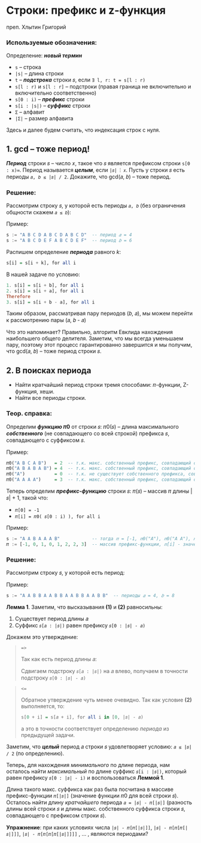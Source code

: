 # Строки: префикс и z-функция

преп. Хлытин Григорий

### Используемые обозначения:

Определение: *__новый термин__*

* `s` – строка
* `|s|` – длина строки
* `t` – *__подстрока__* строки 𝑠, если `∃ l, r: t = s[l : r)`
* `s[l : r)` и `s[l : r]` – подстроки (правая граница не включительно и включительно соответственно)
* `s[0 : i)` – *__префикс__* строки
* `s[i : |s|)` – *__суффикс__* строки
* `Σ` – алфавит
* `|Σ|` – размер алфавита

Здесь и далее будем считать, что индексация строк с нуля.

## 1. gcd – тоже период!

*__Период__* строки 𝑠 – число 𝑥, такое что 𝑠 является префиксом строки `s[0 : x)∞`. Период называется *__целым__*,
если `|𝑠| ⁝ 𝑥`. Пусть у строки 𝑠 есть периоды `𝑎, 𝑏 ≤ |𝑠| / 2`. Докажите, что gcd(𝑎, 𝑏) – тоже период.

### Решение:

Рассмотрим строку 𝑠, у которой есть периоды `𝑎, 𝑏` (без ограничения общности скажем `𝑎 ≤ 𝑏`):

Пример:

```haskell
s := "A B C D A B C D A B C D"  -- период 𝑎 = 4
s := "A B C D E F A B C D E F"  -- период 𝑏 = 6
```

Распишем определение *__периода__* равного _k_:

```haskell
s[i] = s[i + k], for all i
```

В нашей задаче по условию:

```haskell
1. s[i] = s[i + b], for all i
2. s[i] = s[i + a], for all i
Therefore
3. s[i] = s[i + b - a], for all i
```

Таким образом, рассматривая пару периодов (𝑏, 𝑎), мы можем перейти к рассмотрению пары (𝑎, 𝑏 - 𝑎)

Что это напоминает? Правильно, алгоритм Евклида нахождения наибольшего общего делителя. Заметим, что мы всегда уменьшаем
пару, поэтому этот процесс гарантированно завершится и мы получим, что gcd(𝑎, 𝑏) – тоже период строки 𝑠.

## 2. В поисках периода

* Найти кратчайший период строки тремя способами: 𝜋-функции, Z-функция, хеши.
* Найти все периоды строки.

### Теор. справка:

Определим **_функцию_ 𝜋0** от строки 𝑠: 𝜋0(𝑠) – длина максимального **_собственного_** (не совпадающего со всей
строкой) префикса 𝑠, совпадающего c суффиксом 𝑠.

Пример:

```haskell
𝜋0("A B C A B")   = 2  -- т.к. макс. собственный префикс, совпадающий с суфиксом, это подстрока "A B"
𝜋0("A B A B A B") = 4  -- т.к. макс. собственный префикс, совпадающий с суфиксом, это подстрока "A B A B"
𝜋0("A")           = 0  -- т.к. не существует собственного префикса, совпадающего с суфиксом
𝜋0("A A A A")     = 3  -- т.к. макс. собственный префикс, совпадающий с суфиксом, это подстрока "A A A"
```

Теперь определим **_префикс-функцию_** строки 𝑠: 𝜋(𝑠) – массив 𝜋 длины |𝑠| + 1, такой что:

* `𝜋[0] = -1`
* `𝜋[i] = 𝜋0( 𝑠[0 : i) ), for all i`

Пример:

```haskell
s := "A A B A A A B"            -- тогда 𝜋 = [-1, 𝜋0("A"), 𝜋0("A A"), 𝜋0("A A B"), ... , 𝜋0("A A B A A A B")]
𝜋 := [-1, 0, 1, 0, 1, 2, 2, 3]  -- массив префикс-функции, 𝜋[i] - значение функции 𝜋0 для префикса длины i
```

### Решение:

Рассмотрим строку 𝑠, у которой есть период:

Пример:

```haskell
s := "A A B B A A B B A A B B A A B B"  -- периоды 𝑎 = 4, 𝑏 = 8
```

**Лемма 1**. Заметим, что высказывания **(1)** и **(2)** равносильны:

1. Существует период длины 𝑎
2. Суффикс `𝑠[𝑎 : |𝑠|)` равен префиксу `𝑠[0 : |𝑠| - 𝑎)`

Докажем это утверждение:

> `=>`
>
> Так как есть период длины 𝑎:
>
> Сдвигаем подстроку `𝑠[𝑎 : |𝑠|)` на 𝑎 влево, получаем в точности подстроку `𝑠[0 : |𝑠| - 𝑎)`

> `<=`
>
> Обратное утверждение чуть менее очевидно.
> Так как условие **(2)** выполняется, то:
> ```haskell
> s[0 + i] = s[𝑎 + i], for all i in [0, |𝑠| - 𝑎)
> ```
> а это в точности соответствует определению _периода_ из предыдущей задачи.

Заметим, что *__целый__* период 𝑎 строки 𝑠 удовлетворяет условию: `𝑎 ≤ |𝑠| / 2` (по определению).

Теперь, для нахождения _минимального_ по длине периода, нам осталось найти _максимальный_ по длине
суффикс `𝑠[i : |𝑠|)`, который равен префиксу `𝑠[0 : |𝑠| - i)` и воспользоваться **Леммой 1**.

Длина такого макс. суффикса как раз была посчитана в массиве префикс-функции `𝜋[|𝑠|]` (значение функции 𝜋0 для всей
строки 𝑠). Осталось найти длину _кратчайшего_ периода `𝑎 = |𝑠| - 𝜋[|𝑠|]` (разность длины всей строки 𝑠 и длины
макс. собственного суффикса строки 𝑠, совпадающего с префиксом строки 𝑠).

**Упражнение**: при каких условиях числа `|𝑠| - 𝜋[𝜋[|𝑠|]]`, `|𝑠| - 𝜋[𝜋[𝜋[|𝑠|]]]`, `|𝑠| - 𝜋[𝜋[𝜋[𝜋[|𝑠|]]]]`
, ... , являются периодами?

